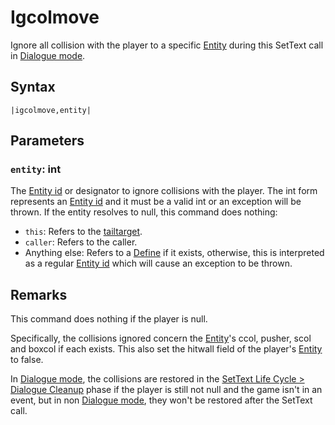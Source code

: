# Igcolmove

Ignore all collision with the player to a specific [Entity](../../../Data%20format/Entity.md) during this SetText call in [Dialogue mode](../../Dialogue%20mode.md).

## Syntax

````
|igcolmove,entity|
````

## Parameters

### `entity`: int

The [Entity id](../Entity%20id.md) or designator to ignore collisions with the player. The int form represents an [Entity id](../Entity%20id.md) and it must be a valid int or an exception will be thrown. If the entity resolves to null, this command does nothing:

* `this`: Refers to the [tailtarget](../../Notable%20local%20variable/tailtarget.md).
* `caller`: Refers to the caller.
* Anything else: Refers to a [Define](Define.md) if it exists, otherwise, this is interpreted as a regular [Entity id](../Entity%20id.md) which will cause an exception to be thrown.

## Remarks

This command does nothing if the player is null.

Specifically, the collisions ignored concern the [Entity](../../../Data%20format/Entity.md)'s ccol, pusher, scol and boxcol if each exists. This also set the hitwall field of the player's [Entity](../../../Data%20format/Entity.md) to false.

In [Dialogue mode](../../Dialogue%20mode.md), the collisions are restored in the [SetText Life Cycle > Dialogue Cleanup](../../SetText%20Life%20Cycle.md#dialogue-cleanup) phase if the player is still not null and the game isn't in an event, but in non [Dialogue mode](../../Dialogue%20mode.md), they won't be restored after the SetText call.
